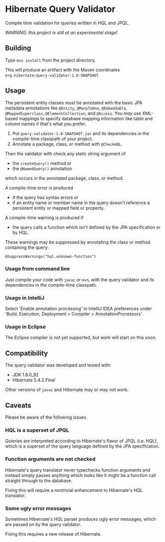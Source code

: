 # Hibernate Query Validator

Compile time validation for queries written in HQL and JPQL.

*WARNING: this project is still at an experimental stage!*

## Building

Type `mvn install` from the project directory.

This will produce an artifact with the Maven coordinates 
`org.hibernate:query-validator:1.0-SNAPSHOT`.

## Usage

The persistent entity classes *must* be annotated with the 
basic JPA metadata annotations like `@Entity`, `@ManyToOne`, 
`@Embeddable`, `@MappedSuperclass`, `@ElementCollection`, and 
`@Access`. You *may* use XML-based mappings to specify database 
mapping information like table and column names if that's what 
you prefer.

1. Put `query-validator-1.0-SNAPSHOT.jar` and its dependencies 
   in the compile-time classpath of your project.
2. Annotate a package, class, or method with `@CheckHQL`.

Then the validator with check any static string argument of

- the `createQuery()` method or
- the `@NamedQuery()` annotation

which occurs in the annotated package, class, or method. 

A compile-time error is produced

- if the query has syntax errors or 
- if an entity name or member name in the query doesn't 
  reference a persistent entity or mapped field or property.

A compile-time warning is produced if

- the query calls a function which isn't defined by the JPA 
  specification or by HQL.

These warnings may be suppressed by annotating the class or 
method containing the query:

    @SuppressWarnings("hql.unknown-function")

### Usage from command line

Just compile your code with `javac` or `mvn`, with the query 
validator and its dependencies in the compile-time classpath.

### Usage in IntelliJ

Select 'Enable annotation processing' in IntelliJ IDEA 
preferences under 'Build, Execution, Deployment > Compiler > 
AnnotationProcessors'. 

### Usage in Eclipse

The Eclipse compiler is not yet supported, but work will start 
on this soon.

## Compatibility

The query validator was developed and tested with:

- JDK 1.8.0_92
- Hibernate 5.4.2.Final

Other versions of `javac` and Hibernate may or may not work.

## Caveats

Please be aware of the following issues.

### HQL is a superset of JPQL

Quieries are interpreted according to Hibernate's flavor of JPQL 
(i.e. HQL), which is a superset of the query language defined by 
the JPA specification. 

### Function arguments are not checked

Hibernate's query translator never typechecks function arguments 
and instead simply passes anything which looks like it might be 
a function call straight through to the database.

Fixing this will require a nontrivial enhancement to Hibernate's
HQL translator.

### Some ugly error messages

Sometimes Hibernate's HQL parser produces ugly error messages,
which are passed on by the query validator.

Fixing this requires a new release of Hibernate.
